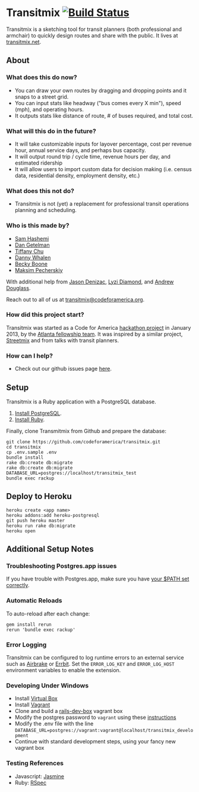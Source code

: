 # Transitmix [![Build Status](https://travis-ci.org/codeforamerica/transitmix.svg?branch=master)](https://travis-ci.org/codeforamerica/transitmix)

Transitmix is a sketching tool for transit planners (both professional and armchair) to quickly design routes and share with the public. It lives at [transitmix.net](http://transitmix.net).

## About

### What does this do now?

* You can draw your own routes by dragging and dropping points and it snaps to a street grid.
* You can input stats like headway ("bus comes every X min"), speed (mph), and operating hours.
* It outputs stats like distance of route, # of buses required, and total cost.

### What will this do in the future?

* It will take customizable inputs for layover percentage, cost per revenue hour, annual service days, and perhaps bus capacity.
* It will output round trip / cycle time, revenue hours per day, and estimated ridership
* It will allow users to import custom data for decision making (i.e. census data, residential density, employment density, etc.)

### What does this not do?

* Transitmix is not (yet) a replacement for professional transit operations planning and scheduling.

### Who is this made by?

- [Sam Hashemi](https://github.com/samhashemi)
- [Dan Getelman](https://github.com/dget)
- [Tiffany Chu](https://github.com/tchu88)
- [Danny Whalen](https://github.com/invisiblefunnel)
- [Becky Boone](https://github.com/boonrs)
- [Maksim Pecherskiy](https://github.com/mrmaksimize)

With additional help from [Jason Denizac](https://github.com/jden), [Lyzi Diamond](https://github.com/lyzidiamond), and [Andrew Douglass](https://github.com/ardouglass).

Reach out to all of us at [transitmix@codeforamerica.org](mailto:transitmix@codeforamerica.org).

### How did this project start?

Transitmix was started as a Code for America [hackathon project](https://github.com/tiffani/transit-mix) in January 2013, by the [Atlanta fellowship team](http://willcodeforpeaches.tumblr.com/). It was inspired by a similar project, [Streetmix](http://streetmix.net) and from talks with transit planners.

### How can I help?

* Check out our github issues page [here](https://github.com/codeforamerica/transitmix/issues/).

## Setup

Transitmix is a Ruby application with a PostgreSQL database.

1. [Install PostgreSQL](https://github.com/codeforamerica/howto/blob/master/PostgreSQL.md).
2. [Install Ruby](https://github.com/codeforamerica/howto/blob/master/Ruby.md).

Finally, clone Transmitmix from Github and prepare the database:
   
```console
git clone https://github.com/codeforamerica/transitmix.git
cd transitmix
cp .env.sample .env
bundle install
rake db:create db:migrate
rake db:create db:migrate DATABASE_URL=postgres://localhost/transitmix_test
bundle exec rackup
```

## Deploy to Heroku

```console
heroku create <app name>
heroku addons:add heroku-postgresql
git push heroku master
heroku run rake db:migrate
heroku open
```

## Additional Setup Notes

### Troubleshooting Postgres.app issues

If you have trouble with Postgres.app, make sure you have [your $PATH set correctly](http://postgresapp.com/documentation/).

### Automatic Reloads

To auto-reload after each change:

```
gem install rerun
rerun 'bundle exec rackup'
```

### Error Logging

Transitmix can be configured to log runtime errors to an external service such as [Airbrake](https://airbrake.io/) or [Errbit](https://github.com/errbit/errbit). Set the `ERROR_LOG_KEY` and `ERROR_LOG_HOST` environment variables to enable the extension.

### Developing Under Windows

- Install [Virtual Box](https://www.virtualbox.org/)
- Install [Vagrant](http://www.vagrantup.com/)
- Clone and build a [rails-dev-box](https://github.com/rails/rails-dev-box) vagrant box
- Modify the postgres password to `vagrant` using these [instructions](http://www.postgresql.org/message-id/006201c74b23$17cce130$9b0014ac@wbaus090)
- Modify the .env file with the line `DATABASE_URL=postgres://vagrant:vagrant@localhost/transitmix_development`
- Continue with standard development steps, using your fancy new vagrant box 

### Testing References

* Javascript: [Jasmine](http://jasmine.github.io/)
* Ruby: [RSpec](https://www.relishapp.com/rspec)
